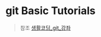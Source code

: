 # git Basic Tutorials 
> 참조 [생활코딩_git_강좌](https://www.youtube.com/playlist?list=PLuHgQVnccGMCNJESahrVV-uYGMNYK_vMf)